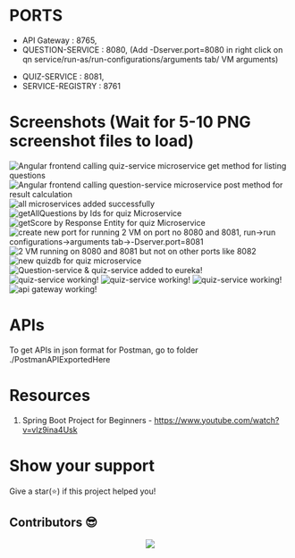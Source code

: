 # PORTS

- API Gateway : 8765,
- QUESTION-SERVICE : 8080, (Add -Dserver.port=8080 in right click on qn service/run-as/run-configurations/arguments tab/ VM arguments)
<!-- - QUIZ-SERVICE : 8090, -->
- QUIZ-SERVICE : 8081,
- SERVICE-REGISTRY : 8761

# Screenshots (Wait for 5-10 PNG screenshot files to load)

<img src="./Screenshots/ss37.PNG" alt="Angular frontend calling quiz-service microservice get method for listing questions" >
<img src="./Screenshots/ss38.PNG" alt="Angular frontend calling question-service microservice post method for result calculation" >
<img src="./Screenshots/ss30.png" alt="all microservices added successfully" >
<img src="./Screenshots/ss18.PNG" alt="getAllQuestions by Ids for quiz Microservice" >
<img src="./Screenshots/ss19.PNG" alt="getScore by Response Entity for quiz Microservice" >
<img src="./Screenshots/ss20.PNG" alt="create new port for running 2 VM on port no 8080 and 8081, run->run configurations->arguments tab->-Dserver.port=8081" >
<img src="./Screenshots/ss21.gif" alt="2 VM running on 8080 and 8081 but not on other ports like 8082" >
<img src="./Screenshots/ss22.PNG" alt="new quizdb for quiz microservice" >
<img src="./Screenshots/ss25.png" alt="Question-service & quiz-service added to eureka!" >
<img src="./Screenshots/ss27.PNG" alt="quiz-service working!" >   
<img src="./Screenshots/ss28.PNG" alt="quiz-service working!" >   
<img src="./Screenshots/ss29.PNG" alt="quiz-service working!" >
<img src="./Screenshots/ss31.PNG" alt="api gateway working!" >

# APIs

To get APIs in json format for Postman, go to folder ./PostmanAPIExportedHere

# Resources

1. Spring Boot Project for Beginners - https://www.youtube.com/watch?v=vlz9ina4Usk

# Show your support

Give a star(⭐️) if this project helped you!

## Contributors 😎

<p align="center"> <a href="https://github.com/KedarKK1/SpringBoot-projects/graphs/contributors"> <img src="https://contrib.rocks/image?repo=KedarKK1/SpringBoot-projects" /> </a> 
</p>

<!-- <br/>
Make sure to credit me in the Footer, if you do end up using it! -->
